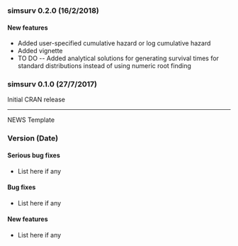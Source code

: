 ### simsurv 0.2.0 (16/2/2018) 
 
#### New features    
   * Added user-specified cumulative hazard or log cumulative hazard
   * Added vignette
   * TO DO -- Added analytical solutions for generating survival times for standard distributions instead of using numeric root finding
 
  
### simsurv 0.1.0 (27/7/2017)
  
Initial CRAN release


---
NEWS Template 

### Version (Date) 
 
#### Serious bug fixes   
   * List here if any 
   
#### Bug fixes    
   * List here if any 
   
#### New features    
   * List here if any    

